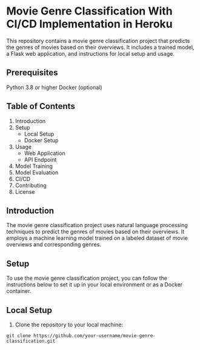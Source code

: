 # Movie Genre Classification With CI/CD Implementation in Heroku

This repository contains a movie genre classification project that predicts the genres of movies based on their overviews. It includes a trained model, a Flask web application, and instructions for local setup and usage.

## Prerequisites
Python 3.8 or higher
Docker (optional)

## Table of Contents

1. Introduction
2. Setup
   * Local Setup
   * Docker Setup
3. Usage
    * Web Application
    * API Endpoint
4. Model Training
5. Model Evaluation
6. CI/CD
7. Contributing
8. License


## Introduction
The movie genre classification project uses natural language processing techniques to predict the genres of movies based on their overviews. It employs a machine learning model trained on a labeled dataset of movie overviews and corresponding genres.

## Setup
To use the movie genre classification project, you can follow the instructions below to set it up in your local environment or as a Docker container.

## Local Setup
1. Clone the repository to your local machine:

```git clone https://github.com/your-username/movie-genre-classification.git```
